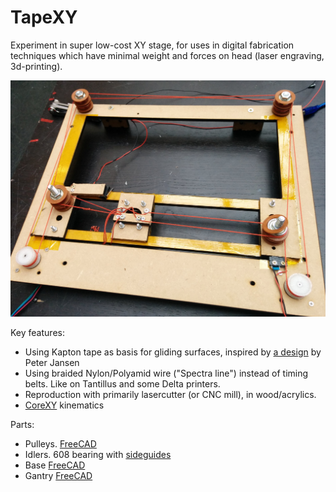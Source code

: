 
# TapeXY

Experiment in super low-cost XY stage, for uses in digital fabrication techniques
which have minimal weight and forces on head (laser engraving, 3d-printing).

![TapeXY first prototype](./doc/tapexy-first.jpg)

Key features:

* Using Kapton tape as basis for gliding surfaces,
inspired by [a design](http://www.thingiverse.com/thing:3554) by Peter Jansen
* Using braided Nylon/Polyamid wire ("Spectra line") instead of timing belts.
Like on Tantillus and some Delta printers.
* Reproduction with primarily lasercutter (or CNC mill), in wood/acrylics.
* [CoreXY](http://corexy.com) kinematics

Parts:

* Pulleys. [FreeCAD](./pulley-ninjaflex.fcstd)
* Idlers. 608 bearing with [sideguides](http://www.thingiverse.com/thing:31216)
* Base [FreeCAD](./tapexy.fcstd)
* Gantry [FreeCAD](./tapexy-gantry.fcstd)

